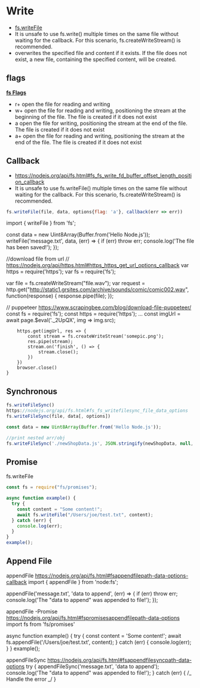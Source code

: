 # Write

- [fs.writeFile](https://nodejs.org/api/fs.html)
- It is unsafe to use fs.write() multiple times on the same file without waiting for the callback. For this scenario, fs.createWriteStream() is recommended.
- overwrites the specified file and content if it exists. If the file does not exist, a new file, containing the specified content, will be created.

## flags

**[fs Flags](https://nodejs.org/api/fs.html#fs_file_system_flags)**

- r+ open the file for reading and writing
- w+ open the file for reading and writing, positioning the stream at the beginning of the file. The file is created if it does not exist
- a open the file for writing, positioning the stream at the end of the file. The file is created if it does not exist
- a+ open the file for reading and writing, positioning the stream at the end of the file. The file is created if it does not exist

## Callback

- https://nodejs.org/api/fs.html#fs_fs_write_fd_buffer_offset_length_position_callback
- It is unsafe to use fs.writeFile() multiple times on the same file without waiting for the callback. For this scenario, fs.createWriteStream() is recommended.

```js
fs.writeFile(file, data, options{flag: 'a'}, callback(err => err))
```

import { writeFile } from 'fs';

const data = new Uint8Array(Buffer.from('Hello Node.js'));
writeFile('message.txt', data, (err) => {
if (err) throw err;
console.log('The file has been saved!');
});

//download file from url
// https://nodejs.org/api/https.html#https_https_get_url_options_callback
var https = require('https');
var fs = require('fs');

var file = fs.createWriteStream("file.wav");
var request = http.get("http://static1.grsites.com/archive/sounds/comic/comic002.wav", function(response) {
response.pipe(file);
});

// puppeteer
https://www.scrapingbee.com/blog/download-file-puppeteer/
const fs = require('fs');
const https = require('https');
...
const imgUrl = await page.$eval('.\_2UpQX', img => img.src);

        https.get(imgUrl, res => {
            const stream = fs.createWriteStream('somepic.png');
            res.pipe(stream);
            stream.on('finish', () => {
                stream.close();
            })
        })
        browser.close()
    }

## Synchronous

```js
fs.writeFileSync()
https://nodejs.org/api/fs.html#fs_fs_writefilesync_file_data_options
fs.writeFileSync(file, data[, options])

const data = new Uint8Array(Buffer.from('Hello Node.js'));

//print nested arr/obj
fs.writeFileSync('./newShopData.js', JSON.stringify(newShopData, null, 2))
```

## Promise

fs.writeFile

```js
const fs = require("fs/promises");

async function example() {
  try {
    const content = "Some content!";
    await fs.writeFile("/Users/joe/test.txt", content);
  } catch (err) {
    console.log(err);
  }
}
example();
```

## Append File

appendFile
https://nodejs.org/api/fs.html#fsappendfilepath-data-options-callback
import { appendFile } from 'node:fs';

appendFile('message.txt', 'data to append', (err) => {
if (err) throw err;
console.log('The "data to append" was appended to file!');
});

appendFile -Promise
https://nodejs.org/api/fs.html#fspromisesappendfilepath-data-options
import fs from 'fs/promises'

async function example() {
try {
const content = 'Some content!';
await fs.appendFile('/Users/joe/test.txt', content);
} catch (err) {
console.log(err);
}
}
example();

appendFileSync
https://nodejs.org/api/fs.html#fsappendfilesyncpath-data-options
try {
appendFileSync('message.txt', 'data to append');
console.log('The "data to append" was appended to file!');
} catch (err) {
/_ Handle the error _/
}
